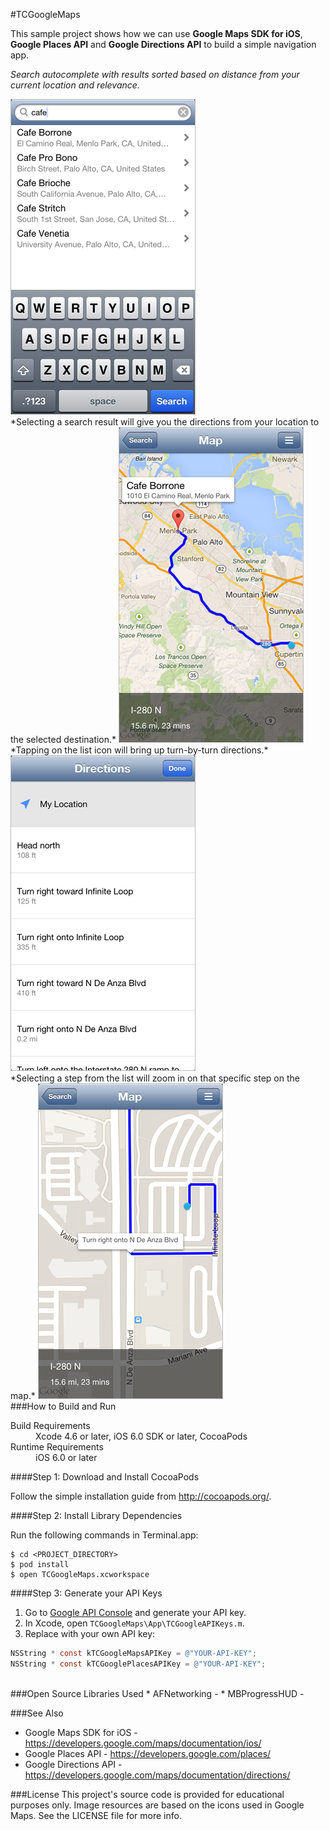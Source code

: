 #TCGoogleMaps

This sample project shows how we can use **Google Maps SDK for iOS**, **Google Places API**  and **Google Directions API** to build a simple navigation app.

*Search autocomplete with results sorted based on distance from your current location and relevance.*

<img src="README-Images/Screenshot1.png" style="border:1px solid #BBB;" alt="Google Places Autocomplete" title="Google Places Autocomplete">

<br>
*Selecting a search result will give you the directions from your location to the selected destination.*  

<img src="README-Images/Screenshot2.png" style="border:1px solid #BBB;" alt="Google Maps Directions" title="Google Maps Directions">

<br>
*Tapping on the list icon will bring up turn-by-turn directions.*

<img src="README-Images/Screenshot3.png" style="border:1px solid #BBB;" alt="Turn-by-Turn Directions" title="Turn-by-Turn Directions">

<br>
*Selecting a step from the list will zoom in on that specific step on the map.*

<img src="README-Images/Screenshot4.png" style="border:1px solid #BBB;" alt="Step-by-Step Directions on Map" title="Step-by-Step Directions on Map">

<br>
###How to Build and Run
<dl>
  <dt>Build Requirements</dt>
  <dd>Xcode 4.6 or later, iOS 6.0 SDK or later, CocoaPods</dd>
  <dt>Runtime Requirements</dt>
  <dd>iOS 6.0 or later</dd>
</dl>

####Step 1: Download and Install CocoaPods

Follow the simple installation guide from <http://cocoapods.org/>.

####Step 2: Install Library Dependencies

Run the following commands in Terminal.app:  
```
$ cd <PROJECT_DIRECTORY>
$ pod install  
$ open TCGoogleMaps.xcworkspace
```

####Step 3: Generate your API Keys

1. Go to [Google API Console](https://code.google.com/apis/console/) and generate your API key.
2. In Xcode, open `TCGoogleMaps\App\TCGoogleAPIKeys.m`.
3. Replace with your own API key:
```Objective-C
NSString * const kTCGoogleMapsAPIKey = @"YOUR-API-KEY";
NSString * const kTCGooglePlacesAPIKey = @"YOUR-API-KEY";
```

<br>
###Open Source Libraries Used
* AFNetworking - <https://github.com/AFNetworking/AFNetworking>
* MBProgressHUD - <https://github.com/jdg/MBProgressHUD>

###See Also
* Google Maps SDK for iOS - <https://developers.google.com/maps/documentation/ios/>
* Google Places API - <https://developers.google.com/places/>
* Google Directions API - <https://developers.google.com/maps/documentation/directions/>

###License
This project's source code is provided for educational purposes only. Image resources are based on the icons used in Google Maps. See the LICENSE file for more info.
